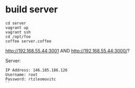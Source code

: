 # build server

```
cd server
vagrant up
vagrant ssh
cd /opt/foo
coffee server.coffee
```

http://192.168.55.44:3001 AND http://192.168.55.44:3000/?


Server:

```
IP Address: 146.185.186.126
Username: root
Password: rtzleomovitc
``